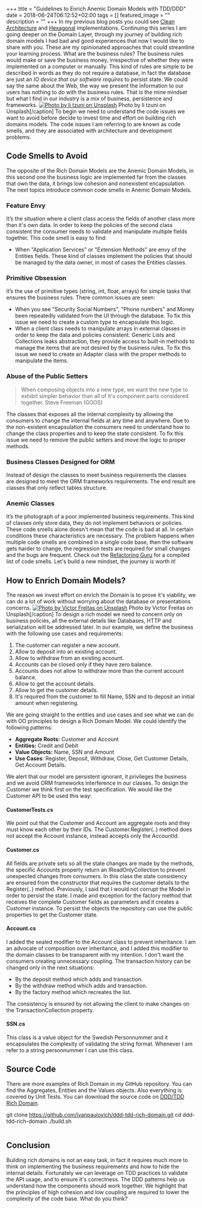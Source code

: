 +++
title =  "Guidelines to Enrich Anemic Domain Models with TDD/DDD"
date = 2018-06-24T06:12:52+02:00
tags = []
featured_image = ""
description = ""
+++
In my previous blog posts you could see [Clean Architecture](https://paulovich.net/clean-architecture-for-net-applications/) and [Hexagonal](https://paulovich.net/hexagonal-architecture-dot-net/) implementations. Continuing this series I am going deeper on the Domain Layer, through my journey of building rich domain models I had bad and good experiences that now I would like to share with you. These are my opinionated approaches that could streamline your learning process. What are the business rules? The business rules would make or save the business money, irrespective of whether they were implemented on a computer or manually. This kind of rules are simple to be described in words as they do not require a database, in fact the database are just an _IO device that our software requires_ to persist state. We could say the same about the Web, the way we present the information to our users has nothing to do with the business rules. That is the mine mindset but what I find in our industry is a mix of business, persistence and frameworks.
[![Photo by li tzuni on Unsplash](https://paulovich.net/wp-content/uploads/2018/06/li-tzuni-507346-unsplash.jpg)](https://paulovich.net/wp-content/uploads/2018/06/li-tzuni-507346-unsplash.jpg) Photo by li tzuni on Unsplash\[/caption\] To begin we need to understand the code issues we want to avoid before decide to invest time and effort on building rich domains models. The code issues I am referring to are known as code smells, and they are associated with architecture and development problems.

Code Smells to Avoid
--------------------

The opposite of the Rich Domain Models are the Anemic Domain Models, in this second one the business logic are implemented far from the classes that own the data, it brings low cohesion and nonexistent encapsulation. The next topics introduce common code smells in Anemic Domain Models.

### Feature Envy

It’s the situation where a client class access the fields of another class more than it's own data. In order to keep the policies of the second class consistent the consumer needs to validate and manipulate multiple fields together. This code smell is easy to find:

*   When "Application Services" or "Extension Methods" are envy of the Entities fields. These kind of classes implement the policies that should be managed by the data owner, in most of cases the Entities classes.

### Primitive Obsession

It’s the use of primitive types (string, int, float, arrays) for simple tasks that ensures the business rules. There common issues are seen:

*   When you see "Security Social Numbers", "Phone numbers" and Money been repeatedly validated from the UI through the database. To fix this issue we need to create a custom type to encapsulate this logic.
*   When a client class needs to manipulate arrays in external classes in order to keep the data and policies consistent. Generic Lists and Collections leaks abstraction, they provide access to built-in methods to manage the items that are not desired by the business rules. To fix this issue we need to create an Adapter class with the proper methods to manipulate the items.

### Abuse of the Public Setters

> When composing objects into a new type, we want the new type to exhibit simpler behavior than all of it's component parts considered together. Steve Freeman (GOOS)

The classes that exposes all the internal complexity by allowing the consumers to change the internal fields at any time and anywhere. Due to the non-existent encapsulation the consumers need to understand how to change the class properties and to keep the state consistent. To fix this issue we need to remove the public setters and move the logic to proper methods.

### Business Classes Designed for ORM

Instead of design the classes to meet business requirements the classes are designed to meet the ORM frameworks requirements. The end result are classes that only reflect tables structure.

### Anemic Classes

It’s the photograph of a poor implemented business requirements. This kind of classes only store data, they do not implement behaviors or policies. These code smells alone doesn't mean that the code is bad at all. In certain conditions these characteristics are necessary. The problem happens when multiple code smells are combined in a single code base, then the software gets harder to change, the regression tests are required for small changes and the bugs are frequent. Check out the [Refactoring Guru](https://refactoring.guru/refactoring/smells) for a compiled list of code smells. Let's build a new mindset, the journey is worth it!

How to Enrich Domain Models?
----------------------------

The reason we invest effort on enrich the Domain is to prove it's viability, we can do a lot of work without worrying about the database or presentations concerns. 
[![Photo by Victor Freitas on Unsplash](https://paulovich.net/wp-content/uploads/2018/06/victor-freitas-593843-unsplash.jpg)](https://paulovich.net/wp-content/uploads/2018/06/victor-freitas-593843-unsplash.jpg) Photo by Victor Freitas on Unsplash\[/caption\] To design a rich model we need to concern only on business policies, all the external details like Databases, HTTP and serialization will be addressed later. In our example, we define the business with the following use cases and requirements:

1.  The customer can register a new account.
2.  Allow to deposit into an existing account.
3.  Allow to withdraw from an existing account.
4.  Accounts can be closed only if they have zero balance.
5.  Accounts does not allow to withdraw more than the current account balance.
6.  Allow to get the account details.
7.  Allow to get the customer details.
8.  It's required from the customer to fill Name, SSN and to deposit an initial amount when registering.

We are going straight to the entities and use cases and see what we can do with OO principles to design a Rich Domain Model. We could identify the following patterns:

*   **Aggregate Roots:** Customer and Account
*   **Entities:** Credit and Debit
*   **Value Objects:** Name, SSN and Amount
*   **Use Cases**: Register, Deposit, Withdraw, Close, Get Customer Details, Get Account Details.

We alert that our model are persistent ignorant, it privileges the business and we avoid ORM frameworks interference in our classes. To design the Customer we think first on the test specification. We would like the Customer API to be used this way:

#### CustomerTests.cs

We point out that the Customer and Account are aggregate roots and they must know each other by their IDs. The Customer.Register(..) method does not accept the Account instance, instead accepts only the AccountId.

#### Customer.cs

All fields are private sets so all the state changes are made by the methods, the specific Accounts property return an IReadOnlyCollection to prevent unexpected changes from consumers. In this class the state consistency are ensured from the constructor that requires the customer details to the Register(..) method. Previously, I said that I would not corrupt the Model in order to persist the state. I made and exception for the factory method that receives the complete Customer fields as parameters and it creates a Customer instance. To persist the objects the repository can use the public properties to get the Customer state.

#### Account.cs

I added the sealed modifier to the Account class to prevent inheritance. I am an advocate of composition over inheritance, and I added this modifier to the domain classes to be transparent with my intention. I don't want the consumers creating unnecessary coupling. The transaction history can be changed only in the next situations:

*   By the deposit method which adds and transaction.
*   By the withdraw method which adds and transaction.
*   By the factory method which recreates the list.

The consistency is ensured by not allowing the client to make changes on the TransactionCollection property.

#### SSN.cs

This class is a value object for the Swedish Personnummer and it encapsulates the complexity of validating the string format. Whenever I am refer to a string personnummer I can use this class.

Source Code
-----------

There are more examples of Rich Domain in my GitHub repository. You can find the Aggregates, Entities and the Values objects. Also everything is covered by Unit Tests. You can download the source code on [DDD/TDD Rich Domain](https://github.com/ivanpaulovich/ddd-tdd-rich-domain).

git clone https://github.com/ivanpaulovich/ddd-tdd-rich-domain.git
cd ddd-tdd-rich-domain
./build.sh

<span data-mce-type="bookmark" style="display: inline-block; width: 0px; overflow: hidden; line-height: 0;" class="mce\_SELRES\_start">﻿</span>

Conclusion
----------

Building rich domains is not an easy task, in fact it requires much more to think on implementing the business requirements and how to hide the internal details. Fortunately we can leverage on TDD practices to validate the API usage, and to ensure it's correctness. The DDD patterns help us understand how the components should work together. We highlight that the principles of high cohesion and low coupling are required to lower the complexity of the code base. What do you think?